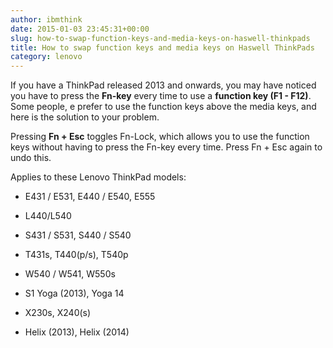 ```yaml
---
author: ibmthink
date: 2015-01-03 23:45:31+00:00
slug: how-to-swap-function-keys-and-media-keys-on-haswell-thinkpads
title: How to swap function keys and media keys on Haswell ThinkPads
category: lenovo
---
```

If you have a ThinkPad released 2013 and onwards, you may have noticed you have to press the **Fn-key** every time to use a **function key (F1 - F12)**. Some people, e prefer to use the function keys above the media keys, and here is the solution to your problem.

Pressing **Fn + Esc** toggles Fn-Lock, which allows you to use the function keys without having to press the Fn-key every time. Press Fn + Esc again to undo this.

Applies to these Lenovo ThinkPad models:



  * E431 / E531, E440 / E540, E555

  * L440/L540

  * S431 / S531, S440 / S540

  * T431s, T440(p/s), T540p

  * W540 / W541, W550s

  * S1 Yoga (2013), Yoga 14

  * X230s, X240(s)

  * Helix (2013), Helix (2014)


